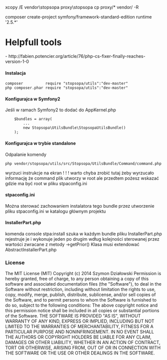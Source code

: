xcopy /E vendor\stopsopa proxy\stopsopa
cp proxy/* vendor/ -R

composer create-project symfony/framework-standard-edition runtime '2.5.*'


<h1>Helpfull tools</h1>
  - http://fabien.potencier.org/article/76/php-cs-fixer-finally-reaches-version-1-0

#### Instalacja

    composer          require "stopsopa/utils":"dev-master"
    php composer.phar require "stopsopa/utils":"dev-master"

#### Konfigurajca w Symfony2
Jeśli w ramach Symfony2 to dodać do AppKernel.php


        $bundles = array(
            ...
            new Stopsopa\UtilsBundle\StopsopaUtilsBundle()
        );


#### Konfigurajca w trybie standalone
Odpalanie komendy

    php vendor/stopsopa/utils/src/Stopsopa/UtilsBundle/Command/command.php

wyrzuci instrukcje na ekran
 ! ! ! warto chyba zrobić tutaj żeby wyrzucało informację że command plik utworzy w root ale przedtem pożesz wskazać gdzie ma być root
w pliku stpaconfig.ini





#### stpaconfig.ini

Można sterować zachowaniem instalatora tego bundle
przez utworzenie pliku stpaconfig.ini w katalogu głównym projektu

#### InstallerPart.php

komenda console stpa:install
szuka w każdym bundle pliku InstallerPart.php rejestruje je i wykonuje jeden po drugim wdług
kolejności sterowanej przez wartości zwracane z metody ->getPrior()
Klasa musi extendować AbstractInstallerPart.php




### License

The MIT License (MIT)
Copyright (c) 2014 Szymon Działowski
Permission is hereby granted, free of charge, to any person obtaining a copy of this software and associated documentation files (the "Software"), to deal in the Software without restriction, including without limitation the rights to use, copy, modify, merge, publish, distribute, sublicense, and/or sell copies of the Software, and to permit persons to whom the Software is furnished to do so, subject to the following conditions:
The above copyright notice and this permission notice shall be included in all copies or substantial portions of the Software.
THE SOFTWARE IS PROVIDED "AS IS", WITHOUT WARRANTY OF ANY KIND, EXPRESS OR IMPLIED, INCLUDING BUT NOT LIMITED TO THE WARRANTIES OF MERCHANTABILITY, FITNESS FOR A PARTICULAR PURPOSE AND NONINFRINGEMENT. IN NO EVENT SHALL THE AUTHORS OR COPYRIGHT HOLDERS BE LIABLE FOR ANY CLAIM, DAMAGES OR OTHER LIABILITY, WHETHER IN AN ACTION OF CONTRACT, TORT OR OTHERWISE, ARISING FROM, OUT OF OR IN CONNECTION WITH THE SOFTWARE OR THE USE OR OTHER DEALINGS IN THE SOFTWARE.

